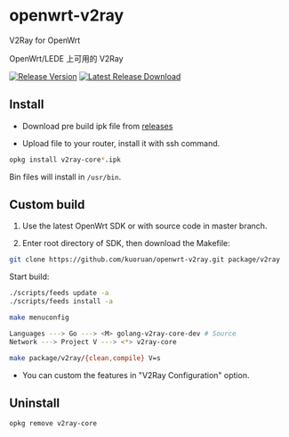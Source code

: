 # openwrt-v2ray

V2Ray for OpenWrt

OpenWrt/LEDE 上可用的 V2Ray

[![Release Version](https://img.shields.io/github/release/kuoruan/openwrt-v2ray.svg)](https://github.com/kuoruan/openwrt-v2ray/releases/latest) [![Latest Release Download](https://img.shields.io/github/downloads/kuoruan/openwrt-v2ray/total.svg)](https://github.com/kuoruan/openwrt-v2ray/releases/latest)

## Install

- Download pre build ipk file from [releases](https://github.com/kuoruan/openwrt-v2ray/releases)

- Upload file to your router, install it with ssh command.

```sh
opkg install v2ray-core*.ipk
```

Bin files will install in ```/usr/bin```.

## Custom build

1. Use the latest OpenWrt SDK or with source code in master branch.

2. Enter root directory of SDK, then download the Makefile:

```sh
git clone https://github.com/kuoruan/openwrt-v2ray.git package/v2ray
```

Start build:

```sh
./scripts/feeds update -a
./scripts/feeds install -a

make menuconfig

Languages ---> Go ---> <M> golang-v2ray-core-dev # Source
Network ---> Project V ---> <*> v2ray-core

make package/v2ray/{clean,compile} V=s
```

- You can custom the features in "V2Ray Configuration" option.

## Uninstall

```sh
opkg remove v2ray-core
```
